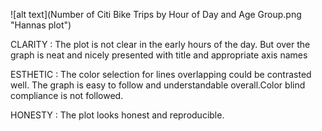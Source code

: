 ![alt text](Number of Citi Bike Trips by Hour of Day and Age Group.png "Hannas plot")


CLARITY : The plot is not clear in the early hours of the day. But over the graph is neat and nicely presented with title and appropriate axis names


ESTHETIC : The color selection for lines overlapping could be contrasted well. The graph is easy to follow and understandable overall.Color blind compliance is not followed.

HONESTY : The plot looks honest and reproducible. 
